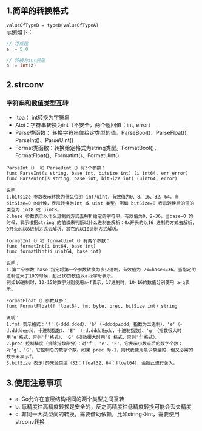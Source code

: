 ## 1.简单的转换格式
`valueOfTypeB = typeB(valueOfTypeA)`
<br/>示例如下：
```go
// 浮点数
a := 5.0

// 转换为int类型
b := int(a)
```
## 2.strconv
### 字符串和数值类型互转
- Itoa： int转换为字符串
- Atoi：字符串转换为int（不安全，两个返回值：int, error）
- Parse类函数： 转换字符串位给定类型的值。ParseBool()、ParseFloat(), ParseInt()、ParseUint()
- Format类函数：转换给定格式为string类型。FormatBool()、FormatFloat()、FormatInt()、FormatUint()

```properties
ParseInt（） 和 ParseUint（）有3个参数：
func ParseInt(s string, base int, bitsize int) (i int64, err error) 
func Parseuint(s string, base int, bitSize int) (uint64, error)

说明
1.bitsize 参数表示转换为什么位的 int/uint，有效值为0、8、16、32、64。当 bitSize=0 的时候，表示转换为int 或 uint 类型。例如 bitSize=8 表示转换后的值的类型为 int8 或 uint8。
2.base 参数表示以什么进制的方式去解析给定的字符串，有效值为0、2-36。当base=0 的时候，表示根据string 的前缀来判断以什么进制去解析：0x开头的以16 进制的方式去解析，0开头的以8进制方式去解析，其它的以10进制方式解析。
```
```properties
formatInt（）和 formatUint（）有两个参数：
func formatInt(i int64, base int)
func formatUint(i uint64, base int)

说明：
1.第二个参数 base 指定将第一个参数转换为多少进制，有效值为 2<=base<=36。当指定的进制位大于10的时候，超出10的数值以a-z字母表示。
例如16进制时，10-15的数字分别使用a-f表示，17进制时，10-16的数值分别使用 a-g表示。
```
```properties
FormatFloat（）参数众多：
func FormatFloat(f float64, fmt byte, prec, bitSize int) string

说明：
1.fmt 表示格式：'f'（-ddd.dddd）、'b'（-ddddp±ddd，指数为二进制）、'e'（-d.dddde±dd，十进制指数）、'E' （-d.ddddE±dd，十进制指数）、'g'（指数很大时用'e'格式，否则'f'格式）、'G'（指数很大时用'E'格式，否则'f'格式）。
2.prec 控制精度（排除指数部分）：对'f'、'e'、'E'，它表示小数点后的数字个数；对'g'、'G'，它控制总的数字个数。如果 prec 为-1，则代表使用最少数量的、但又必需的数字来表示f。
3.bitSize 表示f的来源类型（32：float32、64：float64），会据此进行舍入。
```
## 3.使用注意事项
- a. Go允许在底层结构相同的两个类型之间互转
- b. 低精度往高精度转换是安全的，反之高精度往低精度转换可能会丢失精度
- c. 非同一大类型间的转换，需要借助依赖，比如string-》int，需要使用strconv转换